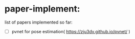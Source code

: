 # paper-implement:
list of papers implemented so far:
- [ ] pvnet for pose estimation( https://zju3dv.github.io/pvnet/ )